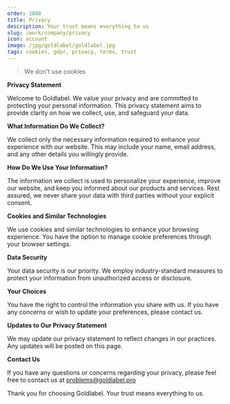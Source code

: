 ```yaml
---
order: 1000
title: Privacy
description: Your trust means everything to us
slug: /work/company/privacy
icon: account
image: /jpg/goldlabel/goldlabel.jpg
tags: cookies, gdpr, privacy, terms, trust
---
```


> We don't use cookies

**Privacy Statement**

Welcome to Goldlabel. We value your privacy and are committed to protecting your personal information. This privacy statement aims to provide clarity on how we collect, use, and safeguard your data.

**What Information Do We Collect?**

We collect only the necessary information required to enhance your experience with our website. This may include your name, email address, and any other details you willingly provide.

**How Do We Use Your Information?**

The information we collect is used to personalize your experience, improve our website, and keep you informed about our products and services. Rest assured, we never share your data with third parties without your explicit consent.

**Cookies and Similar Technologies**

We use cookies and similar technologies to enhance your browsing experience. You have the option to manage cookie preferences through your browser settings.

**Data Security**

Your data security is our priority. We employ industry-standard measures to protect your information from unauthorized access or disclosure.

**Your Choices**

You have the right to control the information you share with us. If you have any concerns or wish to update your preferences, please contact us.

**Updates to Our Privacy Statement**

We may update our privacy statement to reflect changes in our practices. Any updates will be posted on this page.

**Contact Us**

If you have any questions or concerns regarding your privacy, please feel free to contact us at problems@goldlabel.pro

Thank you for choosing Goldlabel. Your trust means everything to us.
